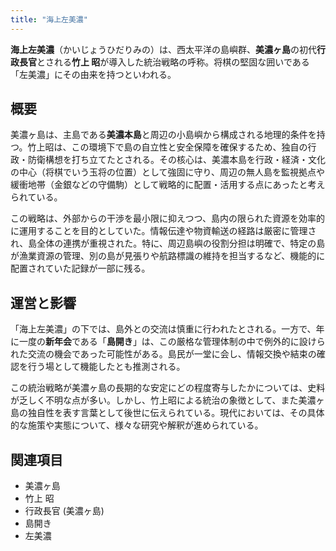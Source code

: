 ```yaml
---
title: "海上左美濃"
---
```


**海上左美濃**（かいじょうひだりみの）は、西太平洋の島嶼群、**美濃ヶ島**の初代**行政長官**とされる**竹上 昭**が導入した統治戦略の呼称。将棋の堅固な囲いである「左美濃」にその由来を持つといわれる。

## 概要

美濃ヶ島は、主島である**美濃本島**と周辺の小島嶼から構成される地理的条件を持つ。竹上昭は、この環境下で島の自立性と安全保障を確保するため、独自の行政・防衛構想を打ち立てたとされる。その核心は、美濃本島を行政・経済・文化の中心（将棋でいう玉将の位置）として強固に守り、周辺の無人島を監視拠点や緩衝地帯（金銀などの守備駒）として戦略的に配置・活用する点にあったと考えられている。

この戦略は、外部からの干渉を最小限に抑えつつ、島内の限られた資源を効率的に運用することを目的としていた。情報伝達や物資輸送の経路は厳密に管理され、島全体の連携が重視された。特に、周辺島嶼の役割分担は明確で、特定の島が漁業資源の管理、別の島が見張りや航路標識の維持を担当するなど、機能的に配置されていた記録が一部に残る。

## 運営と影響

「海上左美濃」の下では、島外との交流は慎重に行われたとされる。一方で、年に一度の**新年会**である「**島開き**」は、この厳格な管理体制の中で例外的に設けられた交流の機会であった可能性がある。島民が一堂に会し、情報交換や結束の確認を行う場として機能したとも推測される。

この統治戦略が美濃ヶ島の長期的な安定にどの程度寄与したかについては、史料が乏しく不明な点が多い。しかし、竹上昭による統治の象徴として、また美濃ヶ島の独自性を表す言葉として後世に伝えられている。現代においては、その具体的な施策や実態について、様々な研究や解釈が進められている。

## 関連項目

*   美濃ヶ島
*   竹上 昭
*   行政長官 (美濃ヶ島)
*   島開き
*   左美濃